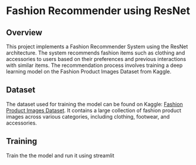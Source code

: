 # Fashion Recommender using ResNet

## Overview
This project implements a Fashion Recommender System using the ResNet architecture. The system recommends fashion items such as clothing and accessories to users based on their preferences and previous interactions with similar items. The recommendation process involves training a deep learning model on the Fashion Product Images Dataset from Kaggle.

## Dataset
The dataset used for training the model can be found on Kaggle: [Fashion Product Images Dataset](https://www.kaggle.com/datasets/paramaggarwal/fashion-product-images-dataset). It contains a large collection of fashion product images across various categories, including clothing, footwear, and accessories.
## Training
Train the the model and run it using streamlit
